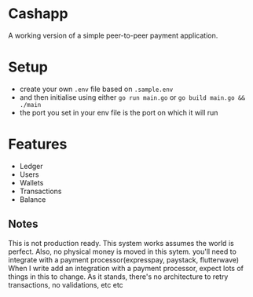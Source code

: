 # Cashapp

A working version of a simple peer-to-peer payment application.

# Setup

- create your own `.env` file based on `.sample.env`
- and then initialise using either `go run main.go` or `go build main.go && ./main`
- the port you set in your env file is the port on which it will run

# Features

- Ledger
- Users
- Wallets
- Transactions
- Balance

## Notes

This is not production ready.
This system works assumes the world is perfect.
Also, no physical money is moved in this sytem. you'll need to integrate with a payment processor(expresspay, paystack, flutterwave)
When I write add an integration with a payment processor, expect lots of things in this to change. As it stands, there's no architecture
to retry transactions, no validations, etc etc
